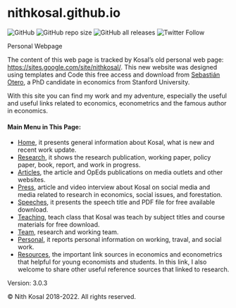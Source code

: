 # nithkosal.github.io
![GitHub](https://img.shields.io/github/license/nithkosal/nithkosal.github.io?style=flat-square)
![GitHub repo size](https://img.shields.io/github/repo-size/nithkosal/nithkosal.github.io?style=flat-square)
![GitHub all releases](https://img.shields.io/github/downloads/kosalnith/kosalnith.github.io/total?logo=GitHub&style=flat-square)
![Twitter Follow](https://img.shields.io/twitter/follow/kosalnith?color=%231DA1F2&logo=Twitter&style=flat-square)

Personal Webpage

The content of this web page is tracked by Kosal’s old personal web page: https://sites.google.com/site/nithkosal/. This new website was designed using templates and 
Code this free access and download from [Sebastián Otero](https://github.com/sebotero/sebotero.github.io), a PhD candidate in economics from Stanford University. 

With this site you can find my work and my adventure, especially the useful and useful links related to economics, econometrics and the famous author in economics.

#### Main Menu in This Page:
- [Home](https://nithkosal.github.io), it presents general information about Kosal, what is new and recent work update. 
- [Research](https://nithkosal.github.io/research.html), it shows the research publication, working paper, policy paper, book, report, and work in progress.  
- [Articles](https://nithkosal.github.io/articles.html), the article and OpEds publications on media outlets and other websites. 
- [Press](https://nithkosal.github.io/press.html), article and video interview about Kosal on social media and media related to research in economics, social issues, and forestation. 
- [Speeches](https://nithkosal.github.io/speeches.html), it presents the speech title and PDF file for free available download. 
- [Teaching](https://nithkosal.github.io/teaching.html), teach class that Kosal was teach by subject titles and course materials for free download. 
- [Team](https://nithkosal.github.io/team.html), research and working team.
- [Personal](https://nithkosal.github.io/personal.html), it reports personal information on working, traval, and social work. 
- [Resources](https://nithkosal.github.io/resources.html), the important link sources in economics and econometrics that helpful for young economists and students. In this link, I also welcome to share other useful reference sources that linked to research.    


Version: 3.0.3

© Nith Kosal 2018-2022. All rights reserved.


